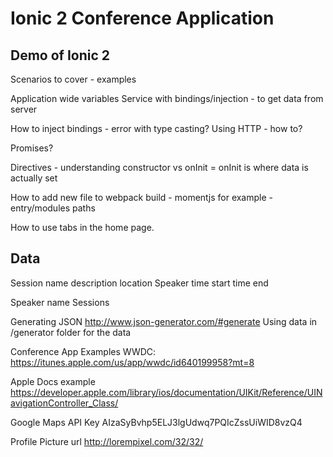 # Ionic 2 Conference Application

## Demo of Ionic 2

Scenarios to cover - examples

Application wide variables
Service with bindings/injection - to get data from server

How to inject bindings - error with type casting?
Using HTTP - how to? 

Promises?

Directives - understanding constructor vs onInit = onInit is where data is actually set

How to add new file to webpack build - momentjs for example - entry/modules paths

How to use tabs in the home page.


## Data

Session
  name
  description
  location
  Speaker
  time start
  time end

Speaker
  name
  Sessions

Generating JSON
http://www.json-generator.com/#generate
Using data in /generator folder for the data

Conference App Examples
WWDC: https://itunes.apple.com/us/app/wwdc/id640199958?mt=8

Apple Docs example
https://developer.apple.com/library/ios/documentation/UIKit/Reference/UINavigationController_Class/

Google Maps API Key
AIzaSyBvhp5ELJ3lgUdwq7PQIcZssUiWID8vzQ4

Profile Picture url
http://lorempixel.com/32/32/
